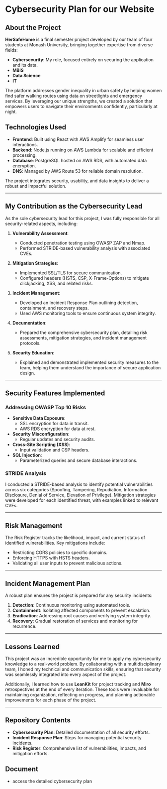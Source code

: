 # Cybersecurity Plan for our Website

## About the Project

**HerSafeHome** is a final semester project developed by our team of four students at Monash University, bringing together expertise from diverse fields:

- **Cybersecurity**: My role, focused entirely on securing the application and its data.
- **MBIS** 
- **Data Science**
- **IT**

The platform addresses gender inequality in urban safety by helping women find safer walking routes using data on streetlights and emergency services. By leveraging our unique strengths, we created a solution that empowers users to navigate their environments confidently, particularly at night.

## Technologies Used

- **Frontend**: Built using React with AWS Amplify for seamless user interactions.
- **Backend**: Node.js running on AWS Lambda for scalable and efficient processing.
- **Database**: PostgreSQL hosted on AWS RDS, with automated data encryption.
- **DNS**: Managed by AWS Route 53 for reliable domain resolution.

The project integrates security, usability, and data insights to deliver a robust and impactful solution.

---

## My Contribution as the Cybersecurity Lead

As the sole cybersecurity lead for this project, I was fully responsible for all security-related aspects, including:

1. **Vulnerability Assessment**: 
   - Conducted penetration testing using OWASP ZAP and Nmap.
   - Performed STRIDE-based vulnerability analysis with associated CVEs.

2. **Mitigation Strategies**: 
   - Implemented SSL/TLS for secure communication.
   - Configured headers (HSTS, CSP, X-Frame-Options) to mitigate clickjacking, XSS, and related risks.

3. **Incident Management**:
   - Developed an Incident Response Plan outlining detection, containment, and recovery steps.
   - Used AWS monitoring tools to ensure continuous system integrity.

4. **Documentation**: 
   - Prepared the comprehensive cybersecurity plan, detailing risk assessments, mitigation strategies, and incident management protocols.

5. **Security Education**:
   - Explained and demonstrated implemented security measures to the team, helping them understand the importance of secure application design.

---

## Security Features Implemented

### Addressing OWASP Top 10 Risks

- **Sensitive Data Exposure**: 
   - SSL encryption for data in transit.
   - AWS RDS encryption for data at rest.
- **Security Misconfiguration**: 
   - Regular updates and security audits.
- **Cross-Site Scripting (XSS)**:
   - Input validation and CSP headers.
- **SQL Injection**:
   - Parameterized queries and secure database interactions.



### STRIDE Analysis

I conducted a STRIDE-based analysis to identify potential vulnerabilities across six categories (Spoofing, Tampering, Repudiation, Information Disclosure, Denial of Service, Elevation of Privilege). Mitigation strategies were developed for each identified threat, with examples linked to relevant CVEs.

---

## Risk Management

The Risk Register tracks the likelihood, impact, and current status of identified vulnerabilities. Key mitigations include:

- Restricting CORS policies to specific domains.
- Enforcing HTTPS with HSTS headers.
- Validating all user inputs to prevent malicious actions.

---

## Incident Management Plan

A robust plan ensures the project is prepared for any security incidents:

1. **Detection**: Continuous monitoring using automated tools.
2. **Containment**: Isolating affected components to prevent escalation.
3. **Eradication**: Addressing root causes and verifying system integrity.
4. **Recovery**: Gradual restoration of services and monitoring for recurrence.

---

## Lessons Learned

This project was an incredible opportunity for me to apply my cybersecurity knowledge to a real-world problem. By collaborating with a multidisciplinary team, I honed my technical and communication skills, ensuring that security was seamlessly integrated into every aspect of the project.

Additionally, I learned how to use **LeanKit** for project tracking and **Miro** retrospectives at the end of every iteration. These tools were invaluable for maintaining organization, reflecting on progress, and planning actionable improvements for each phase of the project.

---

## Repository Contents

- **Cybersecurity Plan**: Detailed documentation of all security efforts.
- **Incident Response Plan**: Steps for managing potential security incidents.
- **Risk Register**: Comprehensive list of vulnerabilities, impacts, and mitigation efforts.

## Document
- access the detailed cybersecurity plan
